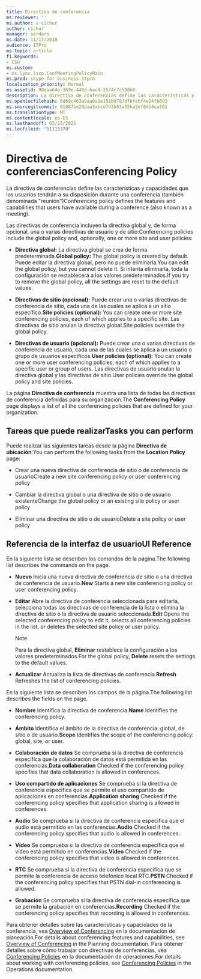 ```yaml
---
title: Directiva de conferencia
ms.reviewer: ''
ms.author: v-cichur
author: cichur
manager: serdars
ms.date: 11/17/2018
audience: ITPro
ms.topic: article
f1.keywords:
- CSH
ms.custom:
- ms.lync.lscp.ConfMeetingPolicyMain
ms.prod: skype-for-business-itpro
localization_priority: Normal
ms.assetid: 90eaa64e-369e-448d-bac4-2574c7c598b8
description: La directiva de conferencias define las características y capacidades que los usuarios tendrán a su disposición durante una conferencia (también denominada "reunión")
ms.openlocfilehash: 6d69c463a9aa8a1e151b0787dfbfebf4e24fb693
ms.sourcegitcommit: 01087be29daa3abce7d3b03a55ba5ef8db4ca161
ms.translationtype: MT
ms.contentlocale: es-ES
ms.lasthandoff: 03/23/2021
ms.locfileid: "51115370"
---
```

# <a name="conferencing-policy"></a><span data-ttu-id="a25bd-103">Directiva de conferencias</span><span class="sxs-lookup"><span data-stu-id="a25bd-103">Conferencing Policy</span></span>

<span data-ttu-id="a25bd-104">La directiva de conferencias define las características y capacidades que los usuarios tendrán a su disposición durante una conferencia (también denominada "reunión")</span><span class="sxs-lookup"><span data-stu-id="a25bd-104">Conferencing policy defines the features and capabilities that users have available during a conference (also known as a meeting).</span></span>

<span data-ttu-id="a25bd-105">Las directivas de conferencia incluyen la directiva global y, de forma opcional, una o varias directivas de usuario y de sitio:</span><span class="sxs-lookup"><span data-stu-id="a25bd-105">Conferencing policies include the global policy and, optionally, one or more site and user policies:</span></span>

- <span data-ttu-id="a25bd-106">**Directiva global:** La directiva global se crea de forma predeterminada.</span><span class="sxs-lookup"><span data-stu-id="a25bd-106">**Global policy:** The global policy is created by default.</span></span> <span data-ttu-id="a25bd-107">Puede editar la directiva global, pero no puede eliminarla.</span><span class="sxs-lookup"><span data-stu-id="a25bd-107">You can edit the global policy, but you cannot delete it.</span></span> <span data-ttu-id="a25bd-108">Si intenta eliminarla, toda la configuración se restablecerá a los valores predeterminados.</span><span class="sxs-lookup"><span data-stu-id="a25bd-108">If you try to remove the global policy, all the settings are reset to the default values.</span></span>

- <span data-ttu-id="a25bd-109">**Directivas de sitio (opcional):** Puede crear una o varias directivas de conferencia de sitio, cada una de las cuales se aplica a un sitio específico.</span><span class="sxs-lookup"><span data-stu-id="a25bd-109">**Site policies (optional):** You can create one or more site conferencing policies, each of which applies to a specific site.</span></span> <span data-ttu-id="a25bd-110">Las directivas de sitio anulan la directiva global.</span><span class="sxs-lookup"><span data-stu-id="a25bd-110">Site policies override the global policy.</span></span>

- <span data-ttu-id="a25bd-111">**Directivas de usuario (opcional):** Puede crear una o varias directivas de conferencia de usuario, cada una de las cuales se aplica a un usuario o grupo de usuarios específicos.</span><span class="sxs-lookup"><span data-stu-id="a25bd-111">**User policies (optional):** You can create one or more user conferencing policies, each of which applies to a specific user or group of users.</span></span> <span data-ttu-id="a25bd-112">Las directivas de usuario anulan la directiva global y las directivas de sitio.</span><span class="sxs-lookup"><span data-stu-id="a25bd-112">User policies override the global policy and site policies.</span></span>

<span data-ttu-id="a25bd-113">La página **Directiva de conferencia** muestra una lista de todas las directivas de conferencia definidas para su organización.</span><span class="sxs-lookup"><span data-stu-id="a25bd-113">The **Conferencing Policy** page displays a list of all the conferencing policies that are defined for your organization.</span></span>

## <a name="tasks-you-can-perform"></a><span data-ttu-id="a25bd-114">Tareas que puede realizar</span><span class="sxs-lookup"><span data-stu-id="a25bd-114">Tasks you can perform</span></span>

<span data-ttu-id="a25bd-115">Puede realizar las siguientes tareas desde la página **Directiva de ubicación**:</span><span class="sxs-lookup"><span data-stu-id="a25bd-115">You can perform the following tasks from the **Location Policy** page:</span></span>

- <span data-ttu-id="a25bd-116">Crear una nueva directiva de conferencia de sitio o de conferencia de usuario</span><span class="sxs-lookup"><span data-stu-id="a25bd-116">Create a new site conferencing policy or user conferencing policy</span></span>

- <span data-ttu-id="a25bd-117">Cambiar la directiva global o una directiva de sitio o de usuario existente</span><span class="sxs-lookup"><span data-stu-id="a25bd-117">Change the global policy or an existing site policy or user policy</span></span>

- <span data-ttu-id="a25bd-118">Eliminar una directiva de sitio o de usuario</span><span class="sxs-lookup"><span data-stu-id="a25bd-118">Delete a site policy or user policy</span></span>

## <a name="ui-reference"></a><span data-ttu-id="a25bd-119">Referencia de la interfaz de usuario</span><span class="sxs-lookup"><span data-stu-id="a25bd-119">UI Reference</span></span>

<span data-ttu-id="a25bd-120">En la siguiente lista se describen los comandos de la página.</span><span class="sxs-lookup"><span data-stu-id="a25bd-120">The following list describes the commands on the page.</span></span>

- <span data-ttu-id="a25bd-121">**Nuevo** Inicia una nueva directiva de conferencia de sitio o una directiva de conferencia de usuario.</span><span class="sxs-lookup"><span data-stu-id="a25bd-121">**New** Starts a new site conferencing policy or user conferencing policy.</span></span>

- <span data-ttu-id="a25bd-122">**Editar** Abre la directiva de conferencia seleccionada para editarla, selecciona todas las directivas de conferencia de la lista o elimina la directiva de sitio o la directiva de usuario seleccionada.</span><span class="sxs-lookup"><span data-stu-id="a25bd-122">**Edit** Opens the selected conferencing policy to edit it, selects all conferencing policies in the list, or deletes the selected site policy or user policy.</span></span>

    > [!NOTE]
    > <span data-ttu-id="a25bd-123">Para la directiva global, **Eliminar** restablece la configuración a los valores predeterminados.</span><span class="sxs-lookup"><span data-stu-id="a25bd-123">For the global policy, **Delete** resets the settings to the default values.</span></span>

- <span data-ttu-id="a25bd-124">**Actualizar** Actualiza la lista de directivas de conferencia.</span><span class="sxs-lookup"><span data-stu-id="a25bd-124">**Refresh** Refreshes the list of conferencing policies.</span></span>

<span data-ttu-id="a25bd-125">En la siguiente lista se describen los campos de la página.</span><span class="sxs-lookup"><span data-stu-id="a25bd-125">The following list describes the fields on the page.</span></span>

- <span data-ttu-id="a25bd-126">**Nombre** Identifica la directiva de conferencia.</span><span class="sxs-lookup"><span data-stu-id="a25bd-126">**Name** Identifies the conferencing policy.</span></span>

- <span data-ttu-id="a25bd-127">**Ámbito** Identifica el ámbito de la directiva de conferencia: global, de sitio o de usuario.</span><span class="sxs-lookup"><span data-stu-id="a25bd-127">**Scope** Identifies the scope of the conferencing policy: global, site, or user.</span></span>

- <span data-ttu-id="a25bd-128">**Colaboración de datos** Se comprueba si la directiva de conferencia especifica que la colaboración de datos está permitida en las conferencias.</span><span class="sxs-lookup"><span data-stu-id="a25bd-128">**Data collaboration** Checked if the conferencing policy specifies that data collaboration is allowed in conferences.</span></span>

- <span data-ttu-id="a25bd-129">**Uso compartido de aplicaciones** Se comprueba si la directiva de conferencia especifica que se permite el uso compartido de aplicaciones en conferencias.</span><span class="sxs-lookup"><span data-stu-id="a25bd-129">**Application sharing** Checked if the conferencing policy specifies that application sharing is allowed in conferences.</span></span>

- <span data-ttu-id="a25bd-130">**Audio** Se comprueba si la directiva de conferencia especifica que el audio está permitido en las conferencias.</span><span class="sxs-lookup"><span data-stu-id="a25bd-130">**Audio** Checked if the conferencing policy specifies that audio is allowed in conferences.</span></span>

- <span data-ttu-id="a25bd-131">**Vídeo** Se comprueba si la directiva de conferencia especifica que el vídeo está permitido en conferencias.</span><span class="sxs-lookup"><span data-stu-id="a25bd-131">**Video** Checked if the conferencing policy specifies that video is allowed in conferences.</span></span>

- <span data-ttu-id="a25bd-132">**RTC** Se comprueba si la directiva de conferencia especifica que se permite la conferencia de acceso telefónico local RTC.</span><span class="sxs-lookup"><span data-stu-id="a25bd-132">**PSTN** Checked if the conferencing policy specifies that PSTN dial-in conferencing is allowed.</span></span>

- <span data-ttu-id="a25bd-133">**Grabación** Se comprueba si la directiva de conferencia especifica que se permite la grabación en conferencias.</span><span class="sxs-lookup"><span data-stu-id="a25bd-133">**Recording** Checked if the conferencing policy specifies that recording is allowed in conferences.</span></span>

<span data-ttu-id="a25bd-134">Para obtener detalles sobre las características y capacidades de la conferencia, vea [Overview of Conferencing](/previous-versions/office/lync-server-2013/lync-server-2013-overview-of-conferencing) en la documentación de planeación.</span><span class="sxs-lookup"><span data-stu-id="a25bd-134">For details about conferencing features and capabilities, see [Overview of Conferencing](/previous-versions/office/lync-server-2013/lync-server-2013-overview-of-conferencing) in the Planning documentation.</span></span> <span data-ttu-id="a25bd-135">Para obtener detalles sobre cómo trabajar con directivas de conferencias, vea [Conferencing Policies](/previous-versions/office/lync-server-2013/lync-server-2013-conferencing-policies) en la documentación de operaciones.</span><span class="sxs-lookup"><span data-stu-id="a25bd-135">For details about working with conferencing policies, see [Conferencing Policies](/previous-versions/office/lync-server-2013/lync-server-2013-conferencing-policies) in the Operations documentation.</span></span>